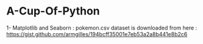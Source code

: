 # A-Cup-Of-Python
1- Matplotlib and Seaborn :
  pokemon.csv dataset is downloaded from here : https://gist.github.com/armgilles/194bcff35001e7eb53a2a8b441e8b2c6
